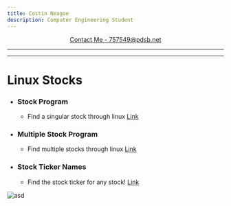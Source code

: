 ```yaml
---
title: Costin Neagoe
description: Computer Engineering Student
---
```


<p align="center">
    <a href="https://mail.google.com/mail/u/0/?fs=1&to=788513@pdsb.net&tf=cm">Contact Me - 757549@pdsb.net</a>
</p>

* * *

* * *
# Linux Stocks
- ### Stock Program
  - Find a singular stock through linux
    [Link](http://localhost:8888/notebooks/SINGLE.ipynb)
- ### Multiple Stock Program
  - Find multiple stocks through linux
    [Link](http://localhost:8888/notebooks/workingstockwithmultiple.ipynb)
- ### Stock Ticker Names
    - Find the stock ticker for any stock! 
      [Link](https://stockanalysis.com/stocks/)


![asd](https://www.waldenu.edu/media/4691/seo-1063-bs-stock-market-quotes-from-a-com-18939602-1200x675)
